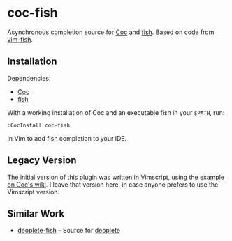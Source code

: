 # coc-fish

Asynchronous completion source for [Coc](https://github.com/neoclide/coc.nvim) and [fish](https://github.com/fish-shell/fish-shell). Based on code from [vim-fish](https://github.com/dag/vim-fish).

## Installation

Dependencies:

* [Coc](https://github.com/neoclide/coc.nvim)
* [fish](https://github.com/fish-shell/fish-shell)

With a working installation of Coc and an executable fish in your `$PATH`, run:

~~~vim
:CocInstall coc-fish
~~~

In Vim to add fish completion to your IDE.

## Legacy Version

The initial version of this plugin was written in Vimscript, using the [example on Coc's wiki](https://github.com/neoclide/coc.nvim/wiki/Create-custom-source). I leave that version here, in case anyone prefers to use the Vimscript version.

## Similar Work

* [deoplete-fish](https://github.com/ponko2/deoplete-fish) – Source for [deoplete](https://github.com/Shougo/deoplete)
